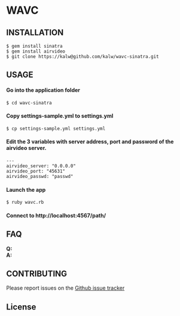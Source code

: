 # WAVC




## INSTALLATION


	$ gem install sinatra
	$ gem install airvideo
	$ git clone https://kalw@github.com/kalw/wavc-sinatra.git


## USAGE

#### Go into the application folder
	
	$ cd wavc-sinatra

#### Copy settings-sample.yml to settings.yml

	$ cp settings-sample.yml settings.yml

#### Edit the 3 variables with server address, port and password of the airvideo server.

	---
	airvideo_server: "0.0.0.0"
	airvideo_port: "45631"
	airvideo_passwd: "passwd" 

#### Launch the app

	$ ruby wavc.rb

#### Connect to http://localhost:4567/path/

## FAQ

**Q:**   
**A:** 



## CONTRIBUTING

Please report issues on the [Github issue
tracker](https://github.com/kalw/wavc-sinatra/issues)


## License



